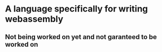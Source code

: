 # A language specifically for writing webassembly

## Not being worked on yet and not garanteed to be worked on
